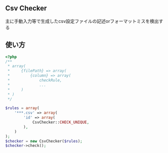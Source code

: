## Csv Checker

主に手動入力等で生成したcsv設定ファイルの記述orフォーマットミスを検出する

## 使い方
```php
<?php
/**
 * array(
 *     {filePath} => array(
 *         {column} => array(
 *             checkRule,
 *             ...
 *     )
 * )
 */

$rules = array(
    '***.csv' => array(
        'id' => array(
            CsvChecker::CHECK_UNIQUE,
        ),
    )
);
$checker = new CsvChecker($rules);
$checker->check();

```
